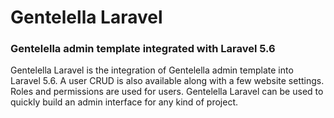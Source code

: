 # Gentelella Laravel
### Gentelella admin template integrated with Laravel 5.6
Gentelella Laravel is the integration of Gentelella admin template into Laravel 5.6. A user CRUD is also available along with a few website settings. Roles and permissions are used for users. Gentelella Laravel can be used to quickly build an admin interface for any kind of project.